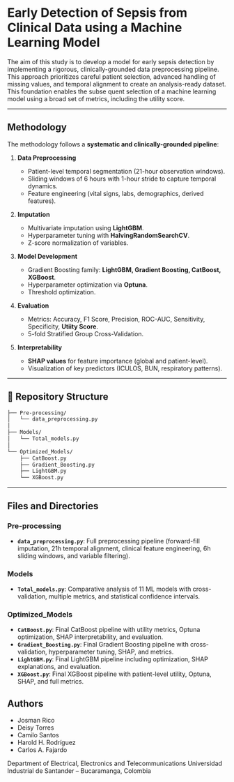 # Early Detection of Sepsis from Clinical Data using a Machine Learning Model

The aim of this study is to develop a model for early sepsis detection by implementing a rigorous, clinically-grounded data preprocessing pipeline. This approach prioritizes careful patient selection, advanced handling of missing values, and temporal alignment to create an analysis-ready dataset. This foundation enables the subse quent selection of a machine learning model using a broad set of metrics, including the utility score. 

---

## Methodology
The methodology follows a **systematic and clinically-grounded pipeline**:
1. **Data Preprocessing**  
   - Patient-level temporal segmentation (21-hour observation windows).  
   - Sliding windows of 6 hours with 1-hour stride to capture temporal dynamics.  
   - Feature engineering (vital signs, labs, demographics, derived features).  

2. **Imputation**  
   - Multivariate imputation using **LightGBM**.  
   - Hyperparameter tuning with **HalvingRandomSearchCV**.  
   - Z-score normalization of variables.  

3. **Model Development**
   - Gradient Boosting family: **LightGBM, Gradient Boosting, CatBoost, XGBoost**.  
   - Hyperparameter optimization via **Optuna**.  
   - Threshold optimization.  

4. **Evaluation**  
   - Metrics: Accuracy, F1 Score, Precision, ROC-AUC, Sensitivity, Specificity, **Utiity Score**.  
   - 5-fold Stratified Group Cross-Validation.  

5. **Interpretability**  
   - **SHAP values** for feature importance (global and patient-level).  
   - Visualization of key predictors (ICULOS, BUN, respiratory patterns).  

---

## 📂 Repository Structure


```bash
├── Pre-processing/
│   └── data_preprocessing.py
│
├── Models/
│   └── Total_models.py
│
└── Optimized_Models/
    ├── CatBoost.py
    ├── Gradient_Boosting.py
    ├── LightGBM.py
    └── XGBoost.py
```
---

## Files and Directories

### Pre-processing
- **`data_preprocessing.py`**: Full preprocessing pipeline (forward-fill imputation, 21h temporal alignment, clinical feature engineering, 6h sliding windows, and variable filtering).  

### Models
- **`Total_models.py`**: Comparative analysis of 11 ML models with cross-validation, multiple metrics, and statistical confidence intervals.  

### Optimized_Models
- **`CatBoost.py`**: Final CatBoost pipeline with utility metrics, Optuna optimization, SHAP interpretability, and evaluation.  
- **`Gradient_Boosting.py`**: Final Gradient Boosting pipeline with cross-validation, hyperparameter tuning, SHAP, and metrics.  
- **`LightGBM.py`**: Final LightGBM pipeline including optimization, SHAP explanations, and evaluation.  
- **`XGBoost.py`**: Final XGBoost pipeline with patient-level utility, Optuna, SHAP, and full metrics.  


## Authors

- Josman Rico
- Deisy Torres
- Camilo Santos
- Harold H. Rodríguez
- Carlos A. Fajardo

Department of Electrical, Electronics and Telecommunications Universidad Industrial de Santander – Bucaramanga, Colombia


